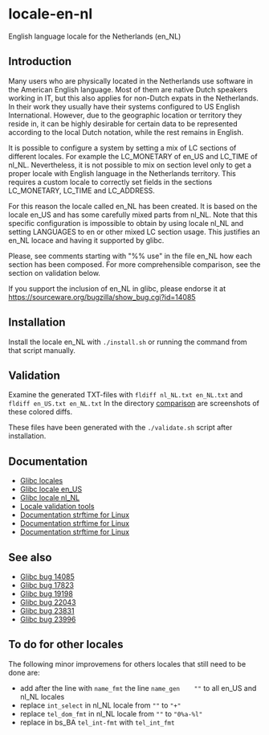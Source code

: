 locale-en-nl
============

English language locale for the Netherlands (en_NL)


Introduction
------------

Many users who are physically located in the Netherlands use software in the
American English language. Most of them are native Dutch speakers working in IT,
but this also applies for non-Dutch expats in the Netherlands. In their work
they usually have their systems configured to US English International. However,
due to the geographic location or territory they reside in, it can be highly
desirable for certain data to be represented according to the local Dutch
notation, while the rest remains in English.

It is possible to configure a system by setting a mix of LC sections of
different locales. For example the LC\_MONETARY of en\_US and LC\_TIME of
nl\_NL. Nevertheless, it is not possible to mix on section level only to get a
proper locale with English language in the Netherlands territory. This requires
a custom locale to correctly set fields in the sections LC\_MONETARY, LC\_TIME
and LC\_ADDRESS.

For this reason the locale called en\_NL has been created. It is based on the
locale en\_US and has some carefully mixed parts from nl\_NL. Note that this
specific configuration is impossible to obtain by using locale nl\_NL and
setting LANGUAGES to en or other mixed LC section usage. This justifies an
en\_NL locace and having it supported by glibc.

Please, see comments starting with "%% use" in the file en_NL how each section
has been composed. For more comprehensible comparison, see the section on
validation below.

If you support the inclusion of en\_NL in glibc, please endorse it at
https://sourceware.org/bugzilla/show_bug.cgi?id=14085


Installation
------------

Install the locale en\_NL with `./install.sh` or running the command from that
script manually.


Validation
----------

Examine the generated TXT-files with `fldiff nl_NL.txt en_NL.txt` and
`fldiff en_US.txt en_NL.txt` In the directory [comparison](comparison) are
screenshots of these colored diffs.

These files have been generated with the `./validate.sh` script after
installation.


## Documentation

* [Glibc locales](http://sourceware.org/git/?p=glibc.git;a=tree;f=localedata/locales;hb=HEAD)
* [Glibc locale en_US](https://sourceware.org/git/?p=glibc.git;a=blob_plain;f=localedata/locales/nl_NL;hb=HEAD)
* [Glibc locale nl_NL](https://sourceware.org/git/?p=glibc.git;a=blob_plain;f=localedata/locales/en_US;hb=HEAD)
* [Locale validation tools](https://sourceforge.net/projects/zaf/)
* [Documentation strftime for Linux](https://secure.php.net/manual/en/function.strftime.php)
* [Documentation strftime for Linux](http://www.cplusplus.com/reference/ctime/strftime/)
* [Documentation strftime for Linux](http://man7.org/linux/man-pages/man3/strftime.3.html)


## See also

* [Glibc bug 14085](https://sourceware.org/bugzilla/show_bug.cgi?id=14085)
* [Glibc bug 17823](https://sourceware.org/bugzilla/show_bug.cgi?id=17823)
* [Glibc bug 19198](https://sourceware.org/bugzilla/show_bug.cgi?id=19198)
* [Glibc bug 22043](https://sourceware.org/bugzilla/show_bug.cgi?id=22043)
* [Glibc bug 23831](https://sourceware.org/bugzilla/show_bug.cgi?id=23831)
* [Glibc bug 23996](https://sourceware.org/bugzilla/show_bug.cgi?id=23996)


To do for other locales
-----------------------

The following minor improvemens for others locales that still need to be done are:
* add after the line with `name_fmt` the line `name_gen    ""` to all en\_US and nl\_NL locales
* replace `int_select` in nl\_NL locale from `""` to `"+"`
* replace `tel_dom_fmt` in nl\_NL locale from `""` to `"0%a-%l"`
* replace in bs\_BA `tel_int-fmt` with `tel_int_fmt`
